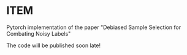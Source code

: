 # ITEM
Pytorch implementation of the paper "Debiased Sample Selection for Combating Noisy Labels"

The code will be published soon late!
